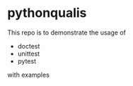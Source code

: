 # pythonqualis

This repo is to demonstrate the usage of 

* doctest 
* unittest
* pytest

with examples 
